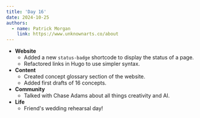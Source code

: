 ```yaml
---
title: 'Day 16'
date: 2024-10-25
authors:
  - name: Patrick Morgan
    link: https://www.unknownarts.co/about
---
```


- __Website__
    - Added a new `status-badge` shortcode to display the status of a page.
    - Refactored links in Hugo to use simpler syntax.
- __Content__
    - Created concept glossary section of the website.
    - Added first drafts of 16 concepts.
- __Community__
    - Talked with Chase Adams about all things creativity and AI.
- __Life__
    - Friend's wedding rehearsal day!